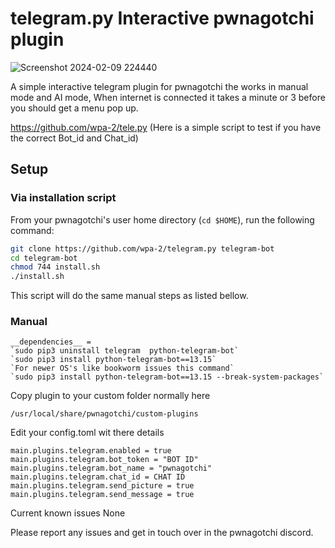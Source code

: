 # telegram.py Interactive pwnagotchi plugin


![Screenshot 2024-02-09 224440](https://github.com/wpa-2/telegram.py/assets/9049886/25dd9c6b-6fc8-4010-bcc4-b419cf12cfe4)



A simple interactive telegram plugin for pwnagotchi the works in manual mode and AI mode, When internet is connected it takes a minute or 3 before you should get a menu
pop up.

https://github.com/wpa-2/tele.py (Here is a simple script to test if you have the correct Bot_id and Chat_id)



## Setup

### Via installation script

From your pwnagotchi's user home directory (```cd $HOME```), run the following command:

``` bash
git clone https://github.com/wpa-2/telegram.py telegram-bot
cd telegram-bot
chmod 744 install.sh
./install.sh
```

This script will do the same manual steps as listed bellow.

### Manual
```
__dependencies__ =
`sudo pip3 uninstall telegram  python-telegram-bot`
`sudo pip3 install python-telegram-bot==13.15`
`For newer OS's like bookworm issues this command`
`sudo pip3 install python-telegram-bot==13.15 --break-system-packages`

```

Copy plugin to your custom folder normally here
```
/usr/local/share/pwnagotchi/custom-plugins
```

Edit your config.toml wit there details
```
main.plugins.telegram.enabled = true
main.plugins.telegram.bot_token = "BOT ID"
main.plugins.telegram.bot_name = "pwnagotchi"
main.plugins.telegram.chat_id = CHAT ID
main.plugins.telegram.send_picture = true
main.plugins.telegram.send_message = true
```

Current known issues
None

Please report any issues and get in touch over in the pwnagotchi discord.
